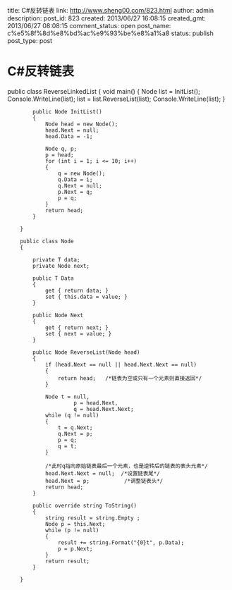 title: C#反转链表
link: http://www.sheng00.com/823.html
author: admin
description: 
post_id: 823
created: 2013/06/27 16:08:15
created_gmt: 2013/06/27 08:08:15
comment_status: open
post_name: c%e5%8f%8d%e8%bd%ac%e9%93%be%e8%a1%a8
status: publish
post_type: post

# C#反转链表

public class ReverseLinkedList
        {
            void main()
            {
                Node list = InitList();
                Console.WriteLine(list);
                list = list.ReverseList(list);
                Console.WriteLine(list);
            }
    
            public Node InitList()
            {
                Node head = new Node();
                head.Next = null;
                head.Data = -1;
    
                Node q, p;
                p = head;
                for (int i = 1; i <= 10; i++)
                {
                    q = new Node();
                    q.Data = i;
                    q.Next = null;
                    p.Next = q;
                    p = q;
                }
                return head;
            }
    
        }
    
        public class Node
        {
    
            private T data;
            private Node next;
    
            public T Data
            {
                get { return data; }
                set { this.data = value; }
            }
    
            public Node Next
            {
                get { return next; }
                set { next = value; }
            }
    
            public Node ReverseList(Node head)
            {
                if (head.Next == null || head.Next.Next == null)
                {
                    return head;   /*链表为空或只有一个元素则直接返回*/
                }
    
                Node t = null,
                         p = head.Next,
                         q = head.Next.Next;
                while (q != null)
                {
                    t = q.Next;
                    q.Next = p;
                    p = q;
                    q = t;
                }
    
                /*此时q指向原始链表最后一个元素，也是逆转后的链表的表头元素*/
                head.Next.Next = null;  /*设置链表尾*/
                head.Next = p;           /*调整链表头*/
                return head;
            }
    
            public override string ToString()
            {
                string result = string.Empty ;
                Node p = this.Next;
                while (p != null)
                {
                    result += string.Format("{0}t", p.Data);
                    p = p.Next;
                }
                return result;
            }
    
        }